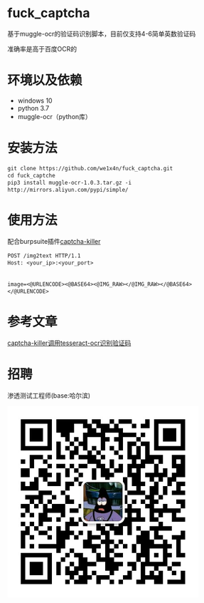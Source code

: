 # fuck_captcha

基于muggle-ocr的验证码识别脚本，目前仅支持4-6简单英数验证码

准确率是高于百度OCR的

# 环境以及依赖

* windows 10
* python 3.7
* muggle-ocr（python库）

# 安装方法

```
git clone https://github.com/we1x4n/fuck_captcha.git
cd fuck_captche
pip3 install muggle-ocr-1.0.3.tar.gz -i http://mirrors.aliyun.com/pypi/simple/
```

# 使用方法

配合burpsuite插件[captcha-killer](https://github.com/c0ny1/captcha-killer/)
```
POST /img2text HTTP/1.1
Host: <your_ip>:<your_port>


image=<@URLENCODE><@BASE64><@IMG_RAW></@IMG_RAW></@BASE64></@URLENCODE>
```

# 参考文章

[captcha-killer调用tesseract-ocr识别验证码](https://github.com/c0ny1/captcha-killer/tree/master/doc/case01)


# 招聘

渗透测试工程师(base:哈尔滨)

![](wechat-qrcode.png)
